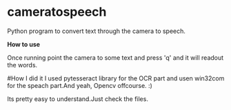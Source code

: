 # cameratospeech
Python program to convert text through the camera to speech.

<b>How to use</b><p>
Once running point the camera to some text and press 'q' and it will readout the words.
</p>
#How I did it
I used pytesseract library for the OCR part and usen win32com for the speach part.And yeah, Opencv offcourse. :)

Its pretty easy to understand.Just check the files.
